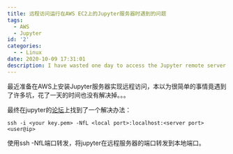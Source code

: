 ```yaml
---
title: 远程访问运行在AWS EC2上的Jupyter服务器时遇到的问题
tags:
  - AWS
  - Jupyter
id: '2'
categories:
  - - Linux
date: 2020-10-09 17:31:01
description: I have wasted one day to access the Jupyter remote server from my AWS, finally it was solved by a simple command. Hope this article could help you to save your time.
---
```


最近准备在AWS上安装Jupyter服务器实现远程访问，本以为很简单的事情竟遇到了许多坑，花了一天的时间也没有解决掉。。。

最终在jupyter的[论坛](https://medium.com/@alexjsanchez/python-3-notebooks-on-aws-ec2-in-15-mostly-easy-steps-2ec5e662c6c6)上找到了一个解决办法：

```shell
ssh -i <your key.pem> -NfL <local port>:localhost:<server port> <user@ip>
```

使用ssh -NfL端口转发，将jupyter在远程服务器的端口转发到本地端口。
